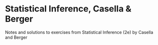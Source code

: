 # Statistical Inference, Casella & Berger
Notes and solutions to exercises from Statistical Inference (2e) by Casella and Berger
